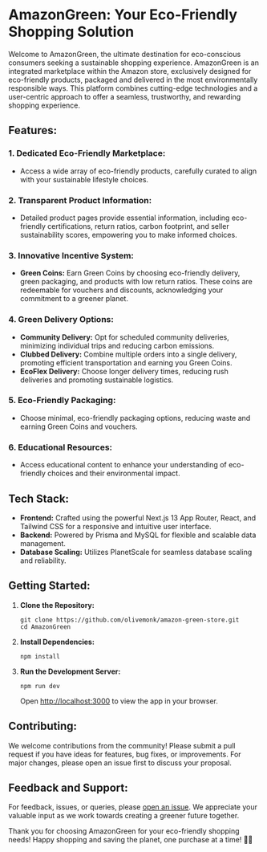 # AmazonGreen: Your Eco-Friendly Shopping Solution

Welcome to AmazonGreen, the ultimate destination for eco-conscious consumers seeking a sustainable shopping experience. AmazonGreen is an integrated marketplace within the Amazon store, exclusively designed for eco-friendly products, packaged and delivered in the most environmentally responsible ways. This platform combines cutting-edge technologies and a user-centric approach to offer a seamless, trustworthy, and rewarding shopping experience.

## Features:

### 1. **Dedicated Eco-Friendly Marketplace:**
   - Access a wide array of eco-friendly products, carefully curated to align with your sustainable lifestyle choices.

### 2. **Transparent Product Information:**
   - Detailed product pages provide essential information, including eco-friendly certifications, return ratios, carbon footprint, and seller sustainability scores, empowering you to make informed choices.

### 3. **Innovative Incentive System:**
   - **Green Coins:** Earn Green Coins by choosing eco-friendly delivery, green packaging, and products with low return ratios. These coins are redeemable for vouchers and discounts, acknowledging your commitment to a greener planet.

### 4. **Green Delivery Options:**
   - **Community Delivery:** Opt for scheduled community deliveries, minimizing individual trips and reducing carbon emissions.
   - **Clubbed Delivery:** Combine multiple orders into a single delivery, promoting efficient transportation and earning you Green Coins.
   - **EcoFlex Delivery:** Choose longer delivery times, reducing rush deliveries and promoting sustainable logistics.

### 5. **Eco-Friendly Packaging:**
   - Choose minimal, eco-friendly packaging options, reducing waste and earning Green Coins and vouchers.

### 6. **Educational Resources:**
   - Access educational content to enhance your understanding of eco-friendly choices and their environmental impact.

## Tech Stack:

- **Frontend:** Crafted using the powerful Next.js 13 App Router, React, and Tailwind CSS for a responsive and intuitive user interface.
- **Backend:** Powered by Prisma and MySQL for flexible and scalable data management.
- **Database Scaling:** Utilizes PlanetScale for seamless database scaling and reliability.

## Getting Started:

1. **Clone the Repository:**
   ```
   git clone https://github.com/olivemonk/amazon-green-store.git
   cd AmazonGreen
   ```

2. **Install Dependencies:**
   ```
   npm install
   ```

3. **Run the Development Server:**
   ```
   npm run dev
   ```
   Open [http://localhost:3000](http://localhost:3000) to view the app in your browser.

## Contributing:

We welcome contributions from the community! Please submit a pull request if you have ideas for features, bug fixes, or improvements. For major changes, please open an issue first to discuss your proposal.

## Feedback and Support:

For feedback, issues, or queries, please [open an issue](https://github.com/amazongreen/amazongreen/issues). We appreciate your valuable input as we work towards creating a greener future together.

Thank you for choosing AmazonGreen for your eco-friendly shopping needs! Happy shopping and saving the planet, one purchase at a time! 🌱🛒
